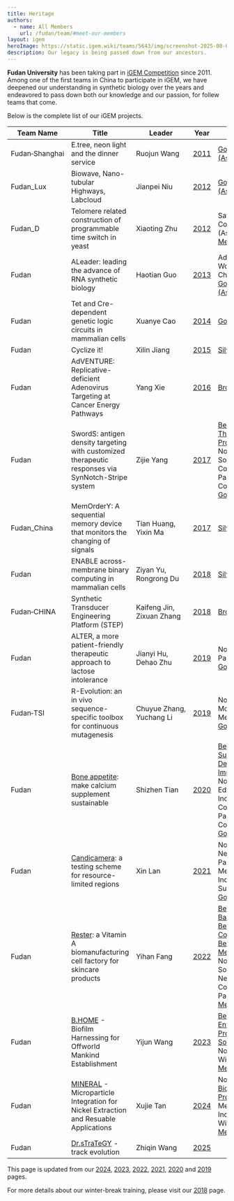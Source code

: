 ```yaml
---
title: Heritage
authors:
  - name: All Members
    url: /fudan/team/#meet-our-members
layout: igem
heroImage: https://static.igem.wiki/teams/5643/img/screenshot-2025-08-06-at-21-23-43.webp
description: Our legacy is being passed down from our ancestors.
---
```


<strong>Fudan University</strong> has been taking part in [iGEM Competition](https://old.igem.org/Timeline) since 2011. Among one of the first teams in China to participate in iGEM, we have deepened our understanding in synthetic biology over the years and endeavored to pass down both our knowledge and our passion, for follew teams that come.

Below is the complete list of our iGEM projects.

<table>
  <thead><tr><th>Team&#160;Name</th><th>Title</th><th>Leader</th><th>Year</th><th>Awards</th><th>Social</th></tr></thead>
  <tbody>
    <tr><td>Fudan&#8209;Shanghai</td><td>E.tree, neon light and the dinner service</td><td>Ruojun&#160;Wang</td><td><a href="https://teams.igem.org/604" rel="noreferrer" target="_blank">2011</a></td>
      <td><a href="https://2011.igem.org/Regions/Asia/Jamboree" target="_blank">Gold Medal (Asia)</a></td>
      <td></td></tr>
    <tr><td>Fudan_Lux</td><td>Biowave, Nano-tubular Highways, Labcloud</td><td>Jianpei&#160;Niu</td><td><a href="https://teams.igem.org/785" rel="noreferrer" target="_blank">2012</a></td>
      <td><a href="https://2012.igem.org/Regions/Asia/Jamboree" target="_blank">Gold Medal (Asia)</a></td>
      <td></td></tr>
    <tr><td>Fudan_D</td><td>Telomere related construction of programmable time switch in yeast</td><td>Xiaoting&#160;Zhu</td><td><a href="https://teams.igem.org/798" rel="noreferrer" target="_blank">2012</a></td>
      <td>Safety Commendation (Asia); <a href="https://2012.igem.org/Regions/Asia/Jamboree" target="_blank">Silver Medal (Asia)</a></td>
      <td><a href="https://twitter.com/FDU_iGEM" target="_blank">FDU_iGEM</a></td></tr>
    <tr><td>Fudan</td><td>ALeader: leading the advance of RNA synthetic biology</td><td>Haotian&#160;Guo</td><td><a href="https://teams.igem.org/1100" rel="noreferrer" target="_blank">2013</a></td>
      <td>Advance to World Championship; <a href="https://2013.igem.org/Asia" target="_blank">Gold Medal (Asia)</a></td>
      <td></td></tr>
    <tr><td>Fudan</td><td>Tet and Cre-dependent genetic logic circuits in mammalian cells</td><td>Xuanye&#160;Cao</td><td><a href="https://teams.igem.org/1440" rel="noreferrer" target="_blank">2014</a></td>
      <td><a href="https://old.igem.org/2014_Results" target="_blank">Gold Medal</a></td>
      <td></td></tr>
    <tr><td>Fudan</td><td>Cyclize it!</td><td>Xilin&#160;Jiang</td><td><a href="https://teams.igem.org/1777" rel="noreferrer" target="_blank">2015</a></td>
      <td><a href="https://old.igem.org/Results?year=2015&name=Championship&division=igem" target="_blank">Silver Medal</a></td>
      <td></td></tr>
    <tr><td>Fudan</td><td>AdVENTURE: Replicative-deficient Adenovirus Targeting at Cancer Energy Pathways</td><td>Yang&#160;Xie</td><td><a href="https://teams.igem.org/1925" rel="noreferrer" target="_blank">2016</a></td>
      <td><a href="https://2016.igem.org/Results" target="_blank">Bronze Medal</a></td>
      <td></td></tr>
    <tr><td>Fudan</td><td>SwordS: antigen density targeting with customized therapeutic responses via SynNotch-Stripe system</td><td>Zijie&#160;Yang</td><td><a href="https://teams.igem.org/2446" rel="noreferrer" target="_blank">2017</a></td>
      <td><a href="https://2017.igem.org/Competition/Results" target="_blank">Best Therapeutics Project</a>; Nominated for Software, New Composite Part, Part Collection; <a href="https://2017.igem.org/Competition/Results" target="_blank">Gold Medal</a></td>
      <td><a href="https://mp.weixin.qq.com/s/onttQywMRT1hheIa9-4O9A" target="_blank">Fudan_iGEM</a></td></tr>
    <tr><td>Fudan_China</td><td>MemOrderY: A sequential memory device that monitors the changing of signals</td><td>Tian&#160;Huang, Yixin&#160;Ma</td><td><a href="https://teams.igem.org/2460" rel="noreferrer" target="_blank">2017</a></td>
      <td><a href="https://2017.igem.org/Competition/Results" target="_blank">Silver Medal</a></td>
      <td></td></tr>
    <tr><td>Fudan</td><td>ENABLE across-membrane binary computing in mammalian cells</td><td>Ziyan&#160;Yu, Rongrong&#160;Du</td><td><a href="https://teams.igem.org/2549" rel="noreferrer" target="_blank">2018</a></td>
      <td><a href="https://2018.igem.org/Competition/Results" target="_blank">Silver Medal</a></td>
      <td><a href="https://mp.weixin.qq.com/mp/appmsgalbum?__biz=MzU2ODA2MTY1MQ==&action=getalbum&album_id=1532917925110710272#wechat_redirect" target="_blank">Fudan_iGEM</a></td></tr>
    <tr><td>Fudan&#8209;CHINA</td><td>Synthetic Transducer Engineering Platform (STEP)</td><td>Kaifeng&#160;Jin, Zixuan&#160;Zhang</td><td><a href="https://teams.igem.org/2886" rel="noreferrer" target="_blank">2018</a></td>
      <td><a href="https://2018.igem.org/Competition/Results" target="_blank">Bronze Medal</a></td>
      <td></td></tr>
    <tr><td>Fudan</td><td>ALTER, a more patient-friendly therapeutic approach to lactose intolerance</td><td>Jianyi&#160;Hu, Dehao&#160;Zhu</td><td><a href="https://teams.igem.org/3245" rel="noreferrer" target="_blank">2019</a></td>
      <td>Nominated for Part Collection; <a href="https://2019.igem.org/Competition/Results" target="_blank">Gold Medal</a></td>
      <!-- https://old.igem.org/Results?year=2019&division=igem -->
      <td><a href="https://twitter.com/IgemF" target="_blank">IgemF</a></td></tr>
    <tr><td>Fudan&#8209;TSI</td><td>R-Evolution: an in vivo sequence-specific toolbox for continuous mutagenesis</td><td>Chuyue&#160;Zhang, Yuchang&#160;Li</td><td><a href="https://teams.igem.org/3257" rel="noreferrer" target="_blank">2019</a></td>
      <td>Nominated for Model, Measurement; <a href="https://2019.igem.org/Competition/Results" target="_blank">Gold Medal</a></td>
      <td><a href="https://mp.weixin.qq.com/mp/appmsgalbum?__biz=MzU2ODA2MTY1MQ==&action=getalbum&album_id=1532913710640496641#wechat_redirect" target="_blank">Fudan_iGEM</a></td></tr>
    <tr><td>Fudan</td><td><a href="https://video.igem.org/w/g5dMeUWTQR7epNvkBJ41Xd" target="_blank">Bone appetite</a>: make calcium supplement sustainable</td><td>Shizhen&#160;Tian</td><td><a href="https://teams.igem.org/3606" rel="noreferrer" target="_blank">2020</a></td>
      <td><a href="https://2020.igem.org/Competition/Results" target="_blank">Best Sustainable Development Impact</a>; Nominated for Education, Inclusive, New Compositie Part, Part Collection; <a href="https://2020.igem.org/Competition/Results" target="_blank">Gold Medal</a></td>
      <!-- https://old.igem.org/Results?year=2020&division=igem -->
      <td><a href="https://mp.weixin.qq.com/mp/appmsgalbum?__biz=MzU2ODA2MTY1MQ==&action=getalbum&album_id=3138242312792342532#wechat_redirect" target="_blank">Fudan_iGEM</a></td></tr>
    <tr><td>Fudan</td><td><a href="https://video.igem.org/w/7nsVni1Fc2HXbewZ6U3quV" target="_blank">Candicamera</a>: a testing scheme for resource-limited regions</td><td>Xin&#160;Lan</td><td><a href="https://teams.igem.org/3790" rel="noreferrer" target="_blank">2021</a></td>
      <td>Nominated for New Basic Part, Measurement, Inclusivity, Sustainability; <a href="https://jamboree.igem.org/2021/results" target="_blank">Gold Medal</a></td>
      <!-- https://old.igem.org/Results?year=2021&division=igem -->
      <td><a href="https://mp.weixin.qq.com/mp/appmsgalbum?__biz=MzU2ODA2MTY1MQ==&action=getalbum&album_id=1875055113929588737#wechat_redirect" target="_blank">Fudan_iGEM</a></td></tr>
    <tr><td>Fudan</td><td><a href="https://video.igem.org/w/5iD5aPZDNkiiezQcNeH42o" target="_blank">Rester</a>: a Vitamin A biomanufacturing cell factory for skincare products</td><td>Yihan&#160;Fang</td><td><a href="https://teams.igem.org/4162" rel="noreferrer" target="_blank">2022</a></td>
      <td><a href="https://jamboree.igem.org/2022/results/special-prizes#best-new-basic-part" target="_blank">Best New Basic Part</a>, <a href="https://jamboree.igem.org/2022/results/special-prizes#best-part-collection" target="_blank">Best Part Collection</a>, <a href="https://jamboree.igem.org/2022/results/special-prizes#best-measurement" target="_blank">Best Measurement</a>; Nominated for Software Tool, New Compositie Part; <a href="https://jamboree.igem.org/2022/results#medals" target="_blank">Gold Medal</a></td>
      <td><a href="https://mp.weixin.qq.com/mp/appmsgalbum?__biz=MzU2ODA2MTY1MQ==&action=getalbum&album_id=3138238705355358214#wechat_redirect" target="_blank">Fudan_iGEM</a></td></tr>
    <tr><td>Fudan</td><td><a href="https://video.igem.org/w/r8AoMzrsD8vA6cKcgCZ156" target="_blank">B.HOME</a> - Biofilm Harnessing for Offworld Mankind Establishment</td><td>Yijun&#160;Wang</td><td><a href="https://teams.igem.org/4765" rel="noreferrer" target="_blank">2023</a></td>
      <td><a href="https://jamboree.igem.org/2023/results/village-awards#environment" target="_blank">Best Environment Project</a>, <a href="https://jamboree.igem.org/2023/results/special-prizes#best-software-tool" target="_blank">Best Software Tool</a>; Nominated for Wiki; <a href="https://jamboree.igem.org/2023/results#medals" target="_blank">Gold Medal</a></td>
      <td><a href="https://mp.weixin.qq.com/mp/appmsgalbum?__biz=MzU2ODA2MTY1MQ==&action=getalbum&album_id=3018641261198737410#wechat_redirect" target="_blank">Fudan_iGEM</a></td></tr>
    <tr><td>Fudan</td><td><a href="https://video.igem.org/w/nri1zca7eHRFtGVEZWxfqe" target="_blank">MINERAL</a> - Microparticle Integration for Nickel Extraction and Resuable Applications</td><td>Xujie&#160;Tan</td><td><a href="https://teams.igem.org/5115" rel="noreferrer" target="_blank">2024</a></td>
      <td>Nominated for <a href="https://jamboree.igem.org/2024/results/village-awards#bioremediation" target="_blank">Bioremediation Project</a>, Measurement, Inculsivity, Wiki; <a href="https://jamboree.igem.org/2024/results/medals" target="_blank">Gold Medal</a></td>
      <td><a href="https://mp.weixin.qq.com/mp/appmsgalbum?__biz=MzU2ODA2MTY1MQ==&action=getalbum&album_id=3322758862575403011#wechat_redirect" target="_blank">Fudan_iGEM</a></td></tr>
    <tr><td>Fudan</td><td><a href="https://video.igem.org/w/nri1zca7eHRFtGVEZWxfqe" target="_blank">Dr.sTraTeGY</a> - track evolution</td><td>Zhiqin&#160;Wang</td><td><a href="https://teams.igem.org/5643" rel="noreferrer" target="_blank">2025</a></td>
      <td><a href="https://jamboree.igem.org/2025/results/village-awards#" target="_blank"></a><a href="https://jamboree.igem.org/2025/results/medals" target="_blank"></a></td>
      <td><a href="https://mp.weixin.qq.com/mp/appmsgalbum?__biz=MzU2ODA2MTY1MQ==&action=getalbum&album_id=3718300648232550407#wechat_redirect" target="_blank">Fudan_iGEM</a></td></tr>
  </tbody>
</table>

This page is updated from our [2024](https://2024.igem.wiki/fudan/heritage/), [2023](https://2023.igem.wiki/fudan/heritage/), [2022](https://2022.igem.wiki/fudan/heritage), [2021](https://2021.igem.org/Team:Fudan/Heritage), [2020](https://2020.igem.org/Team:Fudan/Heritage) and [2019](https://2019.igem.org/Team:Fudan-TSI/Heritage) pages.

For more details about our winter-break training, please visit our [2018](https://2018.igem.org/Team:Fudan/Heritage) page.
